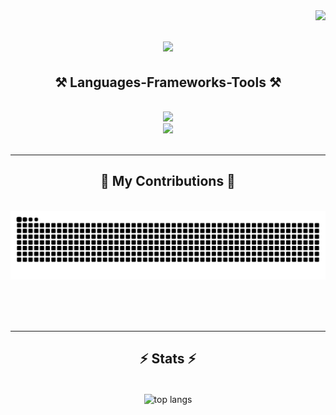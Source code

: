 <img align="right" src="https://visitor-badge.laobi.icu/badge?page_id=MaximeBiechy.MaximeBiechy" />

<h1 align="center">
    <img src="https://readme-typing-svg.herokuapp.com/?font=Righteous&size=35&center=true&vCenter=true&width=500&height=70&duration=4000&lines=Hi+There!+👋;+I'm+Maxime+Biechy!;" />
</h1>

<!--
<h3 align="center">Student</h3>

<br/>

<div align="center">
 
 🔭 I’m currently working on **a marketplace**
 
 🌱 I’m currently learning **Docker, Supabase, AWS**

💬 Ask me about **Node.js, React, Firebase... or anything [here](https://github.com/salesp07/salesp07/issues)**

⚡ Fun fact **Game of Thrones Night's Watch cloaks are made from Ikea rugs**

 </div>

<div align="center"> 
  <a href="mailto:biechymaxime@gmail.com">
    <img src="https://img.shields.io/badge/Gmail-333333?style=for-the-badge&logo=gmail&logoColor=red" />
  </a>
  <a href="https://www.linkedin.com/in/maxime-biechy-1960962b1" target="_blank">
    <img src="https://img.shields.io/badge/LinkedIn-0077B5?style=for-the-badge&logo=linkedin&logoColor=white" target="_blank" />
  </a>
  <a href="https://maximebiechy.fr" target="_blank">
     <img src="https://img.shields.io/badge/Portfolio-FF5722?style=for-the-badge&logo=todoist&logoColor=white" target="_blank" />
  </a>
</div> 
 <hr/>
-->
 
<h2 align="center">⚒️ Languages-Frameworks-Tools ⚒️</h2>
<br/>
<div align="center">
    <img src="https://skillicons.dev/icons?i=html,css,javascript,typescript,java,flutter,nodejs,express,npm,mongodb,mysql,postgres" /><br>
    <img src="https://skillicons.dev/icons?i=github,figma,git,docker,idea,linux,postman" /><br>
</div>

<br/>
<hr/>

<div align="center">
  <h2>🐍 My Contributions 🐍</h2>
  <br>
  <img alt="snake eating my contributions" src="https://raw.githubusercontent.com/MaximeBiechy/MaximeBiechy/output/github-contribution-grid-snake.svg" />
  
  <br/><br/><br/>
</div>

<hr/>

<h2 align="center">⚡ Stats ⚡</h2>
<br>
<div align=center>
    <!--
  <img width=390 src="https://github-readme-stats.vercel.app/api?username=MaximeBiechy&theme=gotham&show_icons=true&hide_border=false&count_private=true" alt="streak stats"/>
  <img width=390 src="https://github-readme-streak-stats.herokuapp.com/?user=MaximeBiechy&theme=gotham&hide_border=false" alt="readme stats" />
  <br/>
    -->
  <img width=325 align="center" src="https://github-readme-stats.vercel.app/api/top-langs/?username=MaximeBiechy&theme=gotham&show_icons=true&hide_border=false&layout=compact" alt="top langs" />
</div>

<br/><br/>

<br/>
